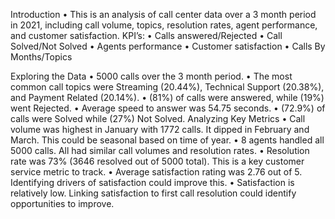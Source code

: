 Introduction
•	This is an analysis of call center data over a 3 month period in 2021, including call volume, topics, resolution rates, agent performance, and customer satisfaction. 
KPI’s:
•	Calls answered/Rejected
•	Call Solved/Not Solved
•	Agents performance
•	Customer satisfaction
•	Calls By Months/Topics

Exploring the Data
•	5000 calls over the 3 month period. 
•	The most common call topics were Streaming (20.44%), Technical Support (20.38%), and Payment Related (20.14%). 
•	(81%) of calls were answered, while (19%) went Rejected.
•	Average speed to answer was 54.75 seconds.
•	(72.9%) of calls were Solved while (27%) Not Solved. 
Analyzing Key Metrics
•	Call volume was highest in January with 1772 calls. It dipped in February and March. This could be seasonal based on time of year.
•	8 agents handled all 5000 calls. All had similar call volumes and resolution rates.
•	Resolution rate was 73% (3646 resolved out of 5000 total). This is a key customer service metric to track.
•	Average satisfaction rating was 2.76 out of 5. Identifying drivers of satisfaction could improve this.
•	Satisfaction is relatively low. Linking satisfaction to first call resolution could identify opportunities to improve.
